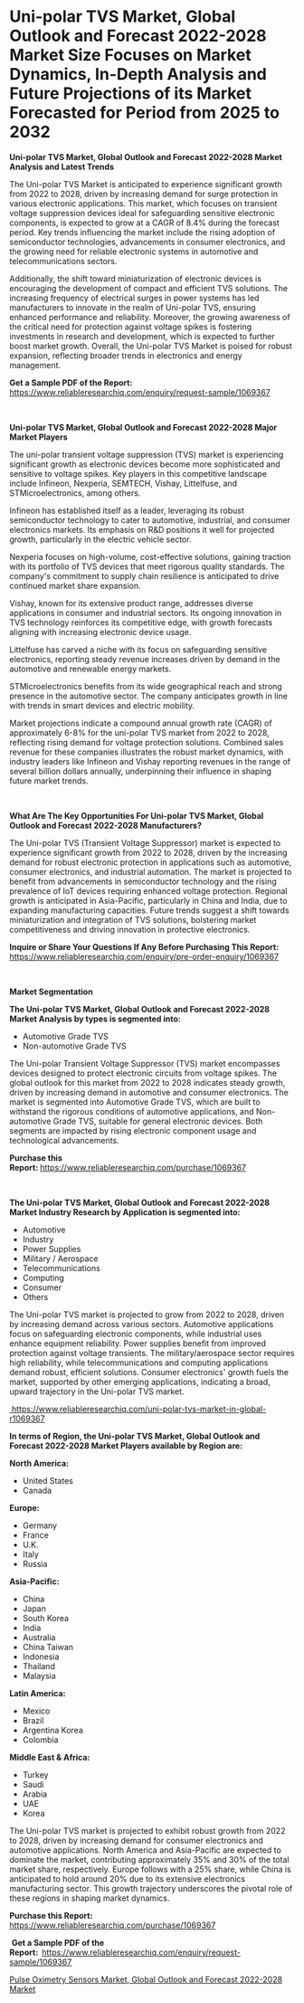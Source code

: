 <p><h1>Uni-polar TVS Market, Global Outlook and Forecast 2022-2028 Market Size Focuses on Market Dynamics, In-Depth Analysis and Future Projections of its Market Forecasted for Period from 2025 to 2032</h1></p><p><strong>Uni-polar TVS Market, Global Outlook and Forecast 2022-2028 Market Analysis and Latest Trends</strong></p>
<p><p>The Uni-polar TVS Market is anticipated to experience significant growth from 2022 to 2028, driven by increasing demand for surge protection in various electronic applications. This market, which focuses on transient voltage suppression devices ideal for safeguarding sensitive electronic components, is expected to grow at a CAGR of 8.4% during the forecast period. Key trends influencing the market include the rising adoption of semiconductor technologies, advancements in consumer electronics, and the growing need for reliable electronic systems in automotive and telecommunications sectors.</p><p>Additionally, the shift toward miniaturization of electronic devices is encouraging the development of compact and efficient TVS solutions. The increasing frequency of electrical surges in power systems has led manufacturers to innovate in the realm of Uni-polar TVS, ensuring enhanced performance and reliability. Moreover, the growing awareness of the critical need for protection against voltage spikes is fostering investments in research and development, which is expected to further boost market growth. Overall, the Uni-polar TVS Market is poised for robust expansion, reflecting broader trends in electronics and energy management.</p></p>
<p><strong>Get a Sample PDF of the Report:&nbsp;</strong> <a href="https://www.reliableresearchiq.com/enquiry/request-sample/1069367?utm_campaign=3026&utm_medium=2&utm_source=Github&utm_content=ia&utm_term=21032025&utm_id=uni-polar-tvs-market-global-outlook-and-forecast-2022-2028">https://www.reliableresearchiq.com/enquiry/request-sample/1069367</a></p>
<p>&nbsp;</p>
<p><strong>Uni-polar TVS Market, Global Outlook and Forecast 2022-2028 Major Market Players</strong></p>
<p><p>The uni-polar transient voltage suppression (TVS) market is experiencing significant growth as electronic devices become more sophisticated and sensitive to voltage spikes. Key players in this competitive landscape include Infineon, Nexperia, SEMTECH, Vishay, Littelfuse, and STMicroelectronics, among others.</p><p>Infineon has established itself as a leader, leveraging its robust semiconductor technology to cater to automotive, industrial, and consumer electronics markets. Its emphasis on R&D positions it well for projected growth, particularly in the electric vehicle sector.</p><p>Nexperia focuses on high-volume, cost-effective solutions, gaining traction with its portfolio of TVS devices that meet rigorous quality standards. The company's commitment to supply chain resilience is anticipated to drive continued market share expansion.</p><p>Vishay, known for its extensive product range, addresses diverse applications in consumer and industrial sectors. Its ongoing innovation in TVS technology reinforces its competitive edge, with growth forecasts aligning with increasing electronic device usage.</p><p>Littelfuse has carved a niche with its focus on safeguarding sensitive electronics, reporting steady revenue increases driven by demand in the automotive and renewable energy markets.</p><p>STMicroelectronics benefits from its wide geographical reach and strong presence in the automotive sector. The company anticipates growth in line with trends in smart devices and electric mobility.</p><p>Market projections indicate a compound annual growth rate (CAGR) of approximately 6-8% for the uni-polar TVS market from 2022 to 2028, reflecting rising demand for voltage protection solutions. Combined sales revenue for these companies illustrates the robust market dynamics, with industry leaders like Infineon and Vishay reporting revenues in the range of several billion dollars annually, underpinning their influence in shaping future market trends.</p></p>
<p>&nbsp;</p>
<p><strong>What Are The Key Opportunities For Uni-polar TVS Market, Global Outlook and Forecast 2022-2028 Manufacturers?</strong></p>
<p><p>The Uni-polar TVS (Transient Voltage Suppressor) market is expected to experience significant growth from 2022 to 2028, driven by the increasing demand for robust electronic protection in applications such as automotive, consumer electronics, and industrial automation. The market is projected to benefit from advancements in semiconductor technology and the rising prevalence of IoT devices requiring enhanced voltage protection. Regional growth is anticipated in Asia-Pacific, particularly in China and India, due to expanding manufacturing capacities. Future trends suggest a shift towards miniaturization and integration of TVS solutions, bolstering market competitiveness and driving innovation in protective electronics.</p></p>
<p><strong>Inquire or Share Your Questions If Any Before Purchasing This Report:</strong> <a href="https://www.reliableresearchiq.com/enquiry/pre-order-enquiry/1069367?utm_campaign=3026&utm_medium=2&utm_source=Github&utm_content=ia&utm_term=21032025&utm_id=uni-polar-tvs-market-global-outlook-and-forecast-2022-2028">https://www.reliableresearchiq.com/enquiry/pre-order-enquiry/1069367</a></p>
<p>&nbsp;</p>
<p><strong>Market Segmentation</strong></p>
<p><strong>The Uni-polar TVS Market, Global Outlook and Forecast 2022-2028 Market Analysis by types is segmented into:</strong></p>
<p><ul><li>Automotive Grade TVS</li><li>Non-automotive Grade TVS</li></ul></p>
<p><p>The Uni-polar Transient Voltage Suppressor (TVS) market encompasses devices designed to protect electronic circuits from voltage spikes. The global outlook for this market from 2022 to 2028 indicates steady growth, driven by increasing demand in automotive and consumer electronics. The market is segmented into Automotive Grade TVS, which are built to withstand the rigorous conditions of automotive applications, and Non-automotive Grade TVS, suitable for general electronic devices. Both segments are impacted by rising electronic component usage and technological advancements.</p></p>
<p><strong>Purchase this Report:&nbsp;</strong><a href="https://www.reliableresearchiq.com/purchase/1069367?utm_campaign=3026&utm_medium=2&utm_source=Github&utm_content=ia&utm_term=21032025&utm_id=uni-polar-tvs-market-global-outlook-and-forecast-2022-2028">https://www.reliableresearchiq.com/purchase/1069367</a></p>
<p>&nbsp;</p>
<p><strong>The Uni-polar TVS Market, Global Outlook and Forecast 2022-2028 Market Industry Research by Application is segmented into:</strong></p>
<p><ul><li>Automotive</li><li>Industry</li><li>Power Supplies</li><li>Military / Aerospace</li><li>Telecommunications</li><li>Computing</li><li>Consumer</li><li>Others</li></ul></p>
<p><p>The Uni-polar TVS market is projected to grow from 2022 to 2028, driven by increasing demand across various sectors. Automotive applications focus on safeguarding electronic components, while industrial uses enhance equipment reliability. Power supplies benefit from improved protection against voltage transients. The military/aerospace sector requires high reliability, while telecommunications and computing applications demand robust, efficient solutions. Consumer electronics' growth fuels the market, supported by other emerging applications, indicating a broad, upward trajectory in the Uni-polar TVS market.</p></p>
<p><a href="https://www.reliableresearchiq.com/uni-polar-tvs-market-in-global-r1069367?utm_campaign=3026&utm_medium=2&utm_source=Github&utm_content=ia&utm_term=21032025&utm_id=uni-polar-tvs-market-global-outlook-and-forecast-2022-2028">&nbsp;https://www.reliableresearchiq.com/uni-polar-tvs-market-in-global-r1069367</a></p>
<p><strong>In terms of Region, the Uni-polar TVS Market, Global Outlook and Forecast 2022-2028 Market Players available by Region are:</strong></p>
<p>
    <p> <strong> North America: </strong>
        <ul>
            <li>United States</li>
            <li>Canada</li>
        </ul>
        </p> 
    <p> <strong> Europe: </strong>
        <ul>
            <li>Germany</li>
            <li>France</li>
            <li>U.K.</li>
            <li>Italy</li>
            <li>Russia</li>
        </ul>
        </p> 
    <p> <strong> Asia-Pacific: </strong>
        <ul>
            <li>China</li>
            <li>Japan</li>
            <li>South Korea</li>
            <li>India</li>
            <li>Australia</li>
            <li>China Taiwan</li>
            <li>Indonesia</li>
            <li>Thailand</li>
            <li>Malaysia</li>
        </ul>
        </p> 
    <p> <strong> Latin America: </strong>
        <ul>
            <li>Mexico</li>
            <li>Brazil</li>
            <li>Argentina Korea</li>
            <li>Colombia</li>
        </ul>
        </p> 
    <p> <strong> Middle East & Africa: </strong>
        <ul>
            <li>Turkey</li>
            <li>Saudi</li>
            <li>Arabia</li>
            <li>UAE</li>
            <li>Korea</li>
        </ul>
    </p>
    </p>
<p><p>The Uni-polar TVS market is projected to exhibit robust growth from 2022 to 2028, driven by increasing demand for consumer electronics and automotive applications. North America and Asia-Pacific are expected to dominate the market, contributing approximately 35% and 30% of the total market share, respectively. Europe follows with a 25% share, while China is anticipated to hold around 20% due to its extensive electronics manufacturing sector. This growth trajectory underscores the pivotal role of these regions in shaping market dynamics.</p></p>
<p><strong>Purchase this Report: </strong><a href="https://www.reliableresearchiq.com/purchase/1069367?utm_campaign=3026&utm_medium=2&utm_source=Github&utm_content=ia&utm_term=21032025&utm_id=uni-polar-tvs-market-global-outlook-and-forecast-2022-2028">https://www.reliableresearchiq.com/purchase/1069367</a></p>
<p>&nbsp;<strong>Get a Sample PDF of the Report:&nbsp;&nbsp;</strong><a href="https://www.reliableresearchiq.com/enquiry/request-sample/1069367?utm_campaign=3026&utm_medium=2&utm_source=Github&utm_content=ia&utm_term=21032025&utm_id=uni-polar-tvs-market-global-outlook-and-forecast-2022-2028">https://www.reliableresearchiq.com/enquiry/request-sample/1069367</a></p>
<p><strong></strong></p>
<p><p><a href="https://github.com/muhjanaidu/Market-Research-Report-List-1/blob/main/pulse-oximetry-sensors-market-global-outlook-and-forecast-2022-2028-market.md?utm_campaign=3026&utm_medium=2&utm_source=Github&utm_content=ia&utm_term=21032025&utm_id=uni-polar-tvs-market-global-outlook-and-forecast-2022-2028">Pulse Oximetry Sensors Market, Global Outlook and Forecast 2022-2028 Market</a></p></p>